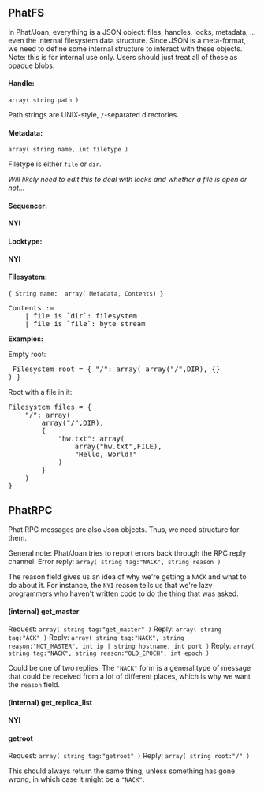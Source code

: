 ## PhatFS

In Phat/Joan, everything is a JSON object: files, handles, locks, metadata, ... even the internal filesystem data structure.
Since JSON is a meta-format, we need to define some internal structure to interact with these objects.
Note: this is for internal use only. Users should just treat all of these as opaque blobs.

#### Handle:
`array( string path )`

Path strings are UNIX-style, `/`-separated directories.

#### Metadata:
`array( string name, int filetype )`

Filetype is either `file` or `dir`.

*Will likely need to edit this to deal with locks and whether a file is open or not...*

#### Sequencer:
**NYI**

#### Locktype:
**NYI**

#### Filesystem:
`{
    String name: 
        array(
            Metadata,
            Contents)
}`

<pre>Contents := 
    | file is `dir`: filesystem 
    | file is `file`: byte stream
</pre>

**Examples:**

Empty root: <pre>
Filesystem root = {
    "/": array(
        array("/",DIR),
        {}
    )
}</pre>

Root with a file in it:
<pre>
Filesystem files = {
    "/": array(
        array("/",DIR),
        {
            "hw.txt": array(
                array("hw.txt",FILE),
                "Hello, World!"
            )
        }
    )
}
</pre>

## PhatRPC

Phat RPC messages are also Json objects. Thus, we need structure for them.

General note: Phat/Joan tries to report errors back through the RPC reply channel.
Error reply: `array( string tag:"NACK", string reason )`

The reason field gives us an idea of why we're getting a `NACK` and what to do about it.
For instance, the `NYI` reason tells us that we're lazy programmers who haven't written code to do the thing that was asked.

#### (internal) get_master

Request: `array( string tag:"get_master" )`
Reply: `array( string tag:"ACK" )`
Reply: `array( string tag:"NACK", string reason:"NOT_MASTER", int ip | string hostname, int port )`
Reply: `array( string tag:"NACK", string reason:"OLD_EPOCH", int epoch )`

Could be one of two replies. The `"NACK"` form is a general type of message that could be received from a lot of different places, which is why we want the `reason` field.

#### (internal) get_replica_list
**NYI**

#### getroot

Request: `array( string tag:"getroot" )`
Reply: `array( string root:"/" )`

This should always return the same thing, unless something has gone wrong, in which case it might be a `"NACK"`.

